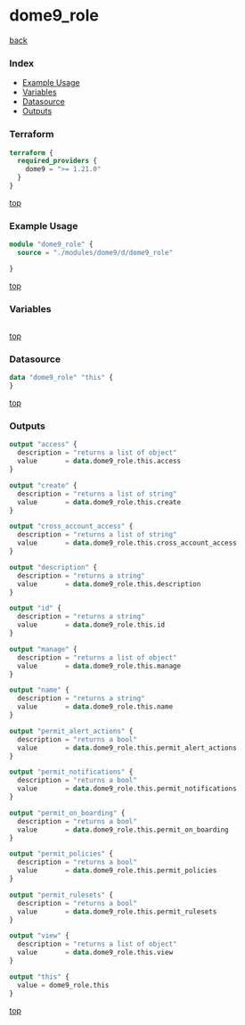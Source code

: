 # dome9_role

[back](../dome9.md)

### Index

- [Example Usage](#example-usage)
- [Variables](#variables)
- [Datasource](#datasource)
- [Outputs](#outputs)

### Terraform

```terraform
terraform {
  required_providers {
    dome9 = ">= 1.21.0"
  }
}
```

[top](#index)

### Example Usage

```terraform
module "dome9_role" {
  source = "./modules/dome9/d/dome9_role"

}
```

[top](#index)

### Variables

```terraform
```

[top](#index)

### Datasource

```terraform
data "dome9_role" "this" {
}
```

[top](#index)

### Outputs

```terraform
output "access" {
  description = "returns a list of object"
  value       = data.dome9_role.this.access
}

output "create" {
  description = "returns a list of string"
  value       = data.dome9_role.this.create
}

output "cross_account_access" {
  description = "returns a list of string"
  value       = data.dome9_role.this.cross_account_access
}

output "description" {
  description = "returns a string"
  value       = data.dome9_role.this.description
}

output "id" {
  description = "returns a string"
  value       = data.dome9_role.this.id
}

output "manage" {
  description = "returns a list of object"
  value       = data.dome9_role.this.manage
}

output "name" {
  description = "returns a string"
  value       = data.dome9_role.this.name
}

output "permit_alert_actions" {
  description = "returns a bool"
  value       = data.dome9_role.this.permit_alert_actions
}

output "permit_notifications" {
  description = "returns a bool"
  value       = data.dome9_role.this.permit_notifications
}

output "permit_on_boarding" {
  description = "returns a bool"
  value       = data.dome9_role.this.permit_on_boarding
}

output "permit_policies" {
  description = "returns a bool"
  value       = data.dome9_role.this.permit_policies
}

output "permit_rulesets" {
  description = "returns a bool"
  value       = data.dome9_role.this.permit_rulesets
}

output "view" {
  description = "returns a list of object"
  value       = data.dome9_role.this.view
}

output "this" {
  value = dome9_role.this
}
```

[top](#index)
